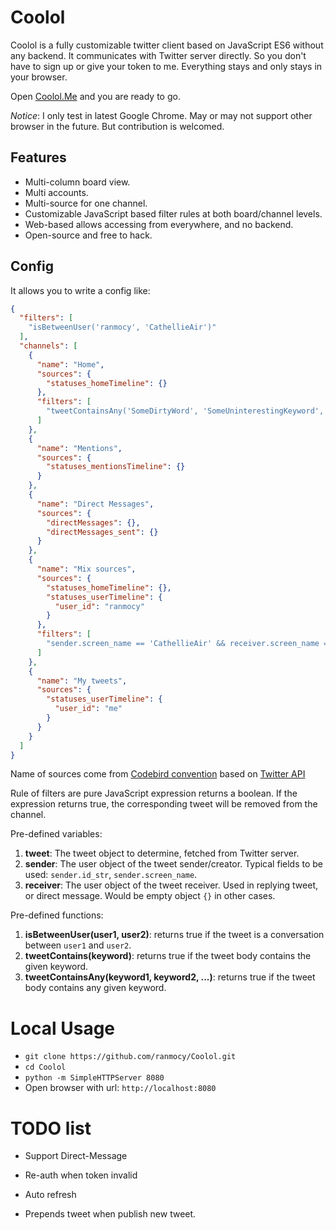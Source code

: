 # Coolol

Coolol is a fully customizable twitter client based on JavaScript ES6 without any backend. It communicates with Twitter server directly. So you don't have to sign up or give your token to me. Everything stays and only stays in your browser.

Open [Coolol.Me](http://coolol.me) and you are ready to go.

*Notice*: I only test in latest Google Chrome. May or may not support other browser in the future. But contribution is welcomed.


## Features

* Multi-column board view.
* Multi accounts.
* Multi-source for one channel.
* Customizable JavaScript based filter rules at both board/channel levels.
* Web-based allows accessing from everywhere, and no backend.
* Open-source and free to hack.

## Config

It allows you to write a config like:

```json
{
  "filters": [
    "isBetweenUser('ranmocy', 'CathellieAir')"
  ],
  "channels": [
    {
      "name": "Home",
      "sources": {
        "statuses_homeTimeline": {}
      },
      "filters": [
        "tweetContainsAny('SomeDirtyWord', 'SomeUninterestingKeyword', 'OrSomeBoringEventName')"
      ]
    },
    {
      "name": "Mentions",
      "sources": {
        "statuses_mentionsTimeline": {}
      }
    },
    {
      "name": "Direct Messages",
      "sources": {
        "directMessages": {},
        "directMessages_sent": {}
      }
    },
    {
      "name": "Mix sources",
      "sources": {
        "statuses_homeTimeline": {},
        "statuses_userTimeline": {
          "user_id": "ranmocy"
        }
      },
      "filters": [
        "sender.screen_name == 'CathellieAir' && receiver.screen_name == 'ranmocy'"
      ]
    },
    {
      "name": "My tweets",
      "sources": {
        "statuses_userTimeline": {
          "user_id": "me"
        }
      }
    }
  ]
}
```

Name of sources come from [Codebird convention][codebirdMapping] based on [Twitter API][twitterApi]

Rule of filters are pure JavaScript expression returns a boolean.
If the expression returns true, the corresponding tweet will be removed from the channel.

Pre-defined variables:
1. **tweet**: The tweet object to determine, fetched from Twitter server.
2. **sender**: The user object of the tweet sender/creator. Typical fields to be used: `sender.id_str`, `sender.screen_name`.
3. **receiver**: The user object of the tweet receiver. Used in replying tweet, or direct message. Would be empty object `{}` in other cases.

Pre-defined functions:
1. **isBetweenUser(user1, user2)**: returns true if the tweet is a conversation between `user1` and `user2`.
2. **tweetContains(keyword)**: returns true if the tweet body contains the given keyword.
3. **tweetContainsAny(keyword1, keyword2, ...)**: returns true if the tweet body contains any given keyword.


# Local Usage

* `git clone https://github.com/ranmocy/Coolol.git`
* `cd Coolol`
* `python -m SimpleHTTPServer 8080`
* Open browser with url: `http://localhost:8080`


# TODO list

* Support Direct-Message
* Re-auth when token invalid
* Auto refresh
* Prepends tweet when publish new tweet.

   [codebirdMapping]: https://github.com/jublonet/codebird-js#mapping-api-methods-to-codebird-function-calls (Codebird API Mapping)
   [twitterApi]: https://dev.twitter.com/rest/public (Twitter REST API)
